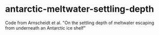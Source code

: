 # antarctic-meltwater-settling-depth
Code from Arnscheidt et al. "On the settling depth of meltwater escaping from underneath an Antarctic ice shelf"
